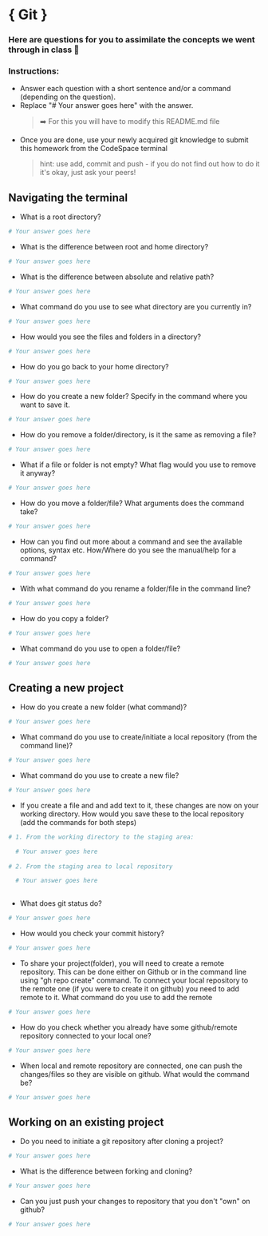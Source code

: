 # { Git }
### Here are questions for you to assimilate the concepts we went through in class :muscle:

### Instructions:
* Answer each question with a short sentence and/or a command (depending on the question).
* Replace "# Your answer goes here" with the answer.
    > ➡️ For this you will have to modify this README.md file
* Once you are done, use your newly acquired git knowledge to submit this homework from the CodeSpace terminal 
    > hint: use add, commit and push - if you do not find out how to do it it's okay, just ask your peers!

## Navigating the terminal

  - What is a root directory?
  ```bash
  # Your answer goes here
  ```

  - What is the difference between root and home directory?
  ```bash
  # Your answer goes here
  ```

  - What is the difference between absolute and relative path?
  ```bash
  # Your answer goes here
  ```

  - What command do you use to see what directory are you currently in?
  ```bash
  # Your answer goes here
  ```

  - How would you see the files and folders in a directory?
  ```bash
  # Your answer goes here
  ```

  - How do you go back to your home directory?
  ```bash
  # Your answer goes here
  ```

  - How do you create a new folder? Specify in the command where you want to save it.
  ```bash
  # Your answer goes here
  ```

  - How do you remove a folder/directory, is it the same as removing a file?
  ```bash
  # Your answer goes here
  ```

  - What if a file or folder is not empty? What flag would you use to remove it anyway?
  ```bash
  # Your answer goes here
  ```

  - How do you move a folder/file? What arguments does the command take?
  ```bash
  # Your answer goes here
  ```

  - How can you find out more about a command and see the available options, syntax etc. How/Where do you see the manual/help for a command?
  ```bash
  # Your answer goes here
  ```

  - With what command do you rename a folder/file in the command line?
  ```bash
  # Your answer goes here
  ```

  - How do you copy a folder?
  ```bash
  # Your answer goes here
  ```

  - What command do you use to open a folder/file?
  ```bash
  # Your answer goes here
  ```

## Creating a new project
  - How do you create a new folder (what command)?
  ```bash
  # Your answer goes here
  ```

  - What command do you use to create/initiate a local repository (from the command line)?
  ```bash
  # Your answer goes here
  ```

  - What command do you use to create a new file?
  ```bash
  # Your answer goes here
  ```

  - If you create a file and and add text to it, these changes are now on your working directory. How would you save these to the local repository (add the commands for both steps)
  ```bash
  # 1. From the working directory to the staging area:
  
    # Your answer goes here
    
  # 2. From the staging area to local repository
  
    # Your answer goes here
    
  ```

  - What does git status do?
  ```bash
  # Your answer goes here
  ```

  - How would you check your commit history?
  ```bash
  # Your answer goes here
  ```

  - To share your project(folder), you will need to create a remote repository.
     This can be done either on Github or in the command line using "gh repo create" command.
     To connect your local repository to the remote one (if you were to create it on github)
     you need to add remote to it. What command do you use to add the remote
  ```bash
  # Your answer goes here
  ```
     
  - How do you check whether you already have some github/remote repository connected to your local one?
  ```bash
  # Your answer goes here
  ```
  
  - When local and remote repository are connected, one can push the changes/files so they are visible
     on github. What would the command be?
  ```bash
  # Your answer goes here
  ```


## Working on an existing project
  - Do you need to initiate a git repository after cloning a project?
  ```bash
  # Your answer goes here
  ```

  - What is the difference between forking and cloning?
  ```bash
  # Your answer goes here
  ```

  - Can you just push your changes to repository that you don't "own" on github?
  ```bash
  # Your answer goes here
  ```
